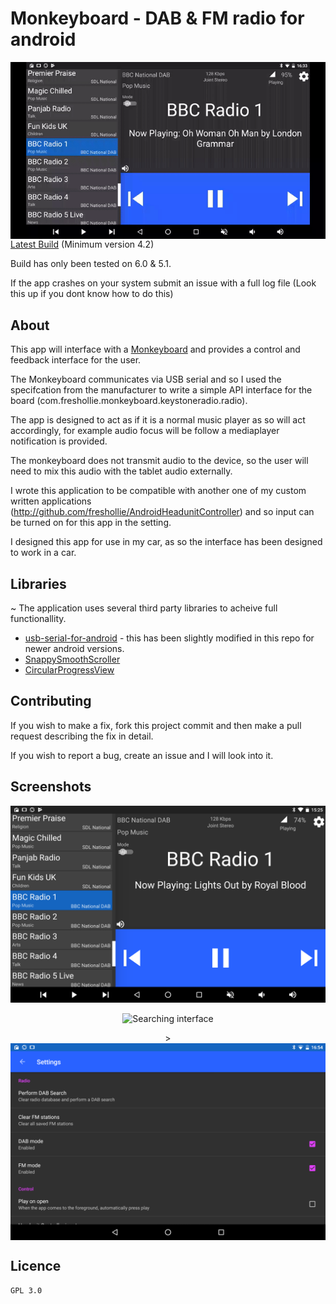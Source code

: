 # Monkeyboard - DAB & FM radio for android

<img align="right" src="screenshots/demo.gif">

[Latest Build](/app/build/outputs/apk) (Minimum version 4.2)

Build has only been tested on 6.0 & 5.1. 

If the app crashes on your system submit an issue with a full log file (Look this up if you dont know how to do this)



## About

This app will interface with a [Monkeyboard](http://www.monkeyboard.org/products/85-developmentboard/80-dab-fm-digital-radio-development-board) and provides a control and feedback interface for the user.

The Monkeyboard communicates via USB serial and so I used the specifcation from the manufacturer to write a simple API interface for the board (com.freshollie.monkeyboard.keystoneradio.radio). 

The app is designed to act as if it is a normal music player as so will act accordingly, for example audio focus will be follow a mediaplayer notification is provided. 

The monkeyboard does not transmit audio to the device, so the user will need to mix this audio with the tablet audio externally.

I wrote this application to be compatible with another one of my custom written applications (http://github.com/freshollie/AndroidHeadunitController) and so input can be turned on for this app in the setting.

I designed this app for use in my car, as so the interface has been designed to work in a car.

## Libraries
~
The application uses several third party libraries to acheive full functionallity.

- [usb-serial-for-android](https://github.com/mik3y/usb-serial-for-android) - this has been slightly modified in this repo for newer android versions.
- [SnappySmoothScroller](https://github.com/nshmura/SnappySmoothScroller)
- [CircularProgressView](https://github.com/rahatarmanahmed/CircularProgressView)


## Contributing

If you wish to make a fix, fork this project commit and then make a pull request describing the fix in detail.

If you wish to report a bug, create an issue and I will look into it.

## Screenshots
<p align="center">
    <img src="screenshots/main_interface.png" alt="Main interface" width="800"/>
</p>

<p align="center">
    <img src="screenshots/dab_searc.gif" alt="Searching interface" width="800"/>
</p>

<p align="center">>
    <img src="screenshots/settings_interface.png" align="center" alt="Settings interface" width="800"/>
</p>

## Licence

    GPL 3.0
   